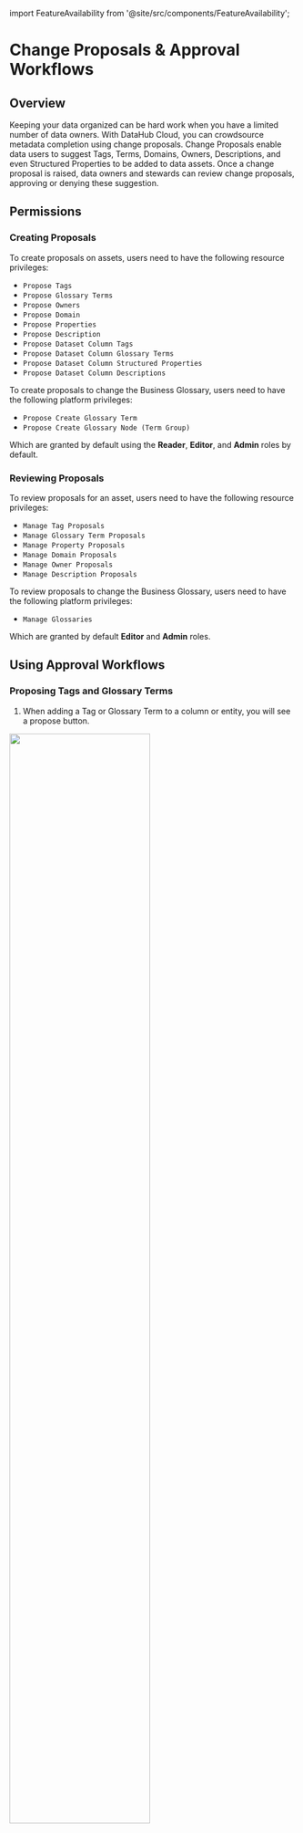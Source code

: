 import FeatureAvailability from '@site/src/components/FeatureAvailability';

# Change Proposals & Approval Workflows

<FeatureAvailability saasOnly />

## Overview

Keeping your data organized can be hard work when you have a limited number of data owners. With DataHub Cloud, you can crowdsource metadata completion using change proposals. Change Proposals enable data users to suggest Tags, Terms, Domains, Owners, Descriptions, and even Structured Properties to be added to data assets. Once a change proposal is raised, data owners and stewards can review change proposals, approving or denying these suggestion.

## Permissions

### Creating Proposals

To create proposals on assets, users need to have the following resource privileges:

- `Propose Tags`
- `Propose Glossary Terms`
- `Propose Owners`
- `Propose Domain`
- `Propose Properties`
- `Propose Description`
- `Propose Dataset Column Tags`
- `Propose Dataset Column Glossary Terms`
- `Propose Dataset Column Structured Properties`
- `Propose Dataset Column Descriptions`

To create proposals to change the Business Glossary, users need to have the following platform privileges:

- `Propose Create Glossary Term`
- `Propose Create Glossary Node (Term Group)`

Which are granted by default using the **Reader**, **Editor**, and **Admin** roles by default. 


### Reviewing Proposals

To review proposals for an asset, users need to have the following resource privileges:

- `Manage Tag Proposals`
- `Manage Glossary Term Proposals`
- `Manage Property Proposals`
- `Manage Domain Proposals`
- `Manage Owner Proposals`
- `Manage Description Proposals`

To review proposals to change the Business Glossary, users need to have the following platform privileges:

- `Manage Glossaries`

Which are granted by default **Editor** and **Admin** roles. 


## Using Approval Workflows

### Proposing Tags and Glossary Terms

1. When adding a Tag or Glossary Term to a column or entity, you will see a propose button.

<p align="left">
  <img width="70%"  src="https://raw.githubusercontent.com/datahub-project/static-assets/main/imgs/proposals/propose_term_on_dataset.png"/>
</p>

2. After proposing the Glossary Term, you will see it appear in a proposed state.

<p align="left">
  <img width="70%"  src="https://raw.githubusercontent.com/datahub-project/static-assets/main/imgs/proposals/proposed_term_on_dataset.png"/>
</p>

3. This proposal will be sent to the inbox of reviewers.

<p align="left">
  <img width="70%"  src="https://raw.githubusercontent.com/datahub-project/static-assets/main/imgs/proposals/proposed_term_to_dataset_in_inbox.png"/>
</p>

4. From there, they can choose to either accept or reject the proposal. A full log of all accepted or rejected proposals is kept for each user.

### Proposing Owners

1. When adding an Owner to an entity, you will see a propose button.

<p align="left">
  <img width="70%"  src="https://raw.githubusercontent.com/datahub-project/static-assets/main/imgs/proposals/propose_owner_on_dataset.png"/>
</p>

2. After proposing the Owner(s), you will see the owner(s) appear in a proposed state.

<p align="left">
  <img width="70%"  src="https://raw.githubusercontent.com/datahub-project/static-assets/main/imgs/proposals/proposed_owner_on_dataset.png"/>
</p>

3. This proposal will be sent to the inbox of reviewers.

<p align="left">
  <img width="70%"  src="https://raw.githubusercontent.com/datahub-project/static-assets/main/imgs/proposals/proposed_owner_to_dataset_in_inbox.png"/>
</p>

4. From there, they can choose to either accept or reject the proposal. A full log of all accepted or rejected proposals is kept for each user.

### Proposing Domain

1. When adding a Domain to an entity, you will see a propose button.

<p align="left">
  <img width="70%"  src="https://raw.githubusercontent.com/datahub-project/static-assets/main/imgs/proposals/propose_domain_on_dataset.png"/>
</p>

2. After proposing the Domain, you will see the Domain appear in a proposed state.

<p align="left">
  <img width="70%"  src="https://raw.githubusercontent.com/datahub-project/static-assets/main/imgs/proposals/proposed_domain_on_dataset.png"/>
</p>

3. This proposal will be sent to the inbox of reviewers.

<p align="left">
  <img width="70%"  src="https://raw.githubusercontent.com/datahub-project/static-assets/main/imgs/proposals/proposed_domain_to_dataset_in_inbox.png"/>
</p>

4. From there, they can choose to either accept or reject the proposal. A full log of all accepted or rejected proposals is kept for each user.

### Proposing Structured Properties

1. When adding a Structured property to a column or an entity, you will see a propose button.

<p align="left">
  <img width="70%"  src="https://raw.githubusercontent.com/datahub-project/static-assets/main/imgs/proposals/propose_property_on_dataset.png"/>
</p>

2. After proposing the Structured Properties, you will see them appear in a proposed state.

<p align="left">
  <img width="70%"  src="https://raw.githubusercontent.com/datahub-project/static-assets/main/imgs/proposals/proposed_property_on_dataset.png"/>
</p>

3. This proposal will be sent to the inbox of reviewers.

<p align="left">
  <img width="70%"  src="https://raw.githubusercontent.com/datahub-project/static-assets/main/imgs/proposals/proposed_property_to_dataset_in_inbox.png"/>
</p>

4. From there, they can choose to either accept or reject the proposal. A full log of all accepted or rejected proposals is kept for each user.

### Proposing Documentation or Description Updates

1. When updating the documentation of any entity, or description of a dataset column, you can click the propose button

2. This proposal will be sent to the inbox of reviewers.

<p align="left">
  <img width="70%"  src="https://raw.githubusercontent.com/datahub-project/static-assets/main/imgs/proposals/inbox_with_description_proposal.png"/>
</p>

3. From there, they can choose to either accept or reject the proposal.

### Proposing additions to your Business Glossary

1. Navigate to your glossary by going to the Govern menu in the top right and selecting Glossary.

2. Click the plus button to create a new Glossary Term. From that menu, select Propose.

<p align="left">
  <img width="70%"  src="https://raw.githubusercontent.com/datahub-project/static-assets/main/imgs/proposals/proposing_new_glossary_term.png"/>
</p>

3. This proposal will be sent to the inbox of reviewers.

<p align="left">
  <img width="70%"  src="https://raw.githubusercontent.com/datahub-project/static-assets/main/imgs/proposals/inbox_with_new_glossary_proposal.png"/>
</p>

4. From there, they can choose to either accept or reject the proposal. A full log of all accepted or rejected proposals is kept for each user.

### Reviewing Proposals

Proposals will be visible inside your **Task Center**, which is accessible via the navigation sidebar. From the task center, you can choose to accept or deny proposals sourced for assets you are responsible for. 

### Notifications 

You can enable notifications in the following scenarios:

- A proposal you raised is approved or denied
- You are assigned to a new change proposal
- A proposal you are assigned to is approved or denied

Via **Slack** and **Email**. 

To enable notifications, navigate to **Settings > My Notifications**. 

## Creating Proposals via API

DataHub exposes a GraphQL API for each type of change proposal. At a high level, callers of this API will be required to provide the following details:

1. A unique identifier for the target Metadata Entity (URN)
2. An optional sub-resource identifier which designates a sub-resource to attach the Tag, Glossary Term, owner, domain or Structured property to. For example reference to a particular "field" within a Dataset.
3. A unique identifier for the Tag/Glossary Term/Owner/Domain/Structured property they wish to propose (URN)

In the following sections, we will describe how to construct each of these items and use the DataHub GraphQL API to submit Tag or Glossary Term proposals.

#### Constructing an Entity Identifier

Inside DataHub, each Metadata Entity is uniquely identified by a Universal Resource Name, or an URN. This identifier can be copied from the entity page, extracted from the API, or read from a downloaded search result. You can also use the helper methods in the datahub python library given a set of components.

#### Constructing a Sub-Resource Identifier

Specific Metadata Entity types have additional sub-resources to which Tags may be applied.
Today, this only applies for Dataset Metadata Entities, which have a "fields" sub-resource. In this case, the `subResource` value would be the field path for the schema field.

#### Finding an Identifier for Tag/Glossary Term/Owner/Domain/Structure property

All of these are uniquely identified by an URN.

Tag URNs have the following format:
`urn:li:tag:<id>`

Glossary Term URNs have the following format:
`urn:li:glossaryTerm:<id>`

Domain URNs have the following format:
`urn:li:domain:<id>`

Owner URNs have the following format:
`urn:li:corpuser:<id>` or `urn:li:corpGroup:<id>`

Structured Property URNs have the following format:
`urn:li:structuredProperty:<id>`

These identifiers can be copied from the url of the corresponding entity pages.

#### Issuing a GraphQL Query

Once we've constructed an Entity URN, any relevant sub-resource identifiers, we're ready to propose! To do so, we'll use the DataHub GraphQL API.

In particular, we'll be using the proposeTags, proposeTerms, proposeDomain, proposeOwners, proposeStructuredProperties, proposeCreateGlossaryTerm, proposeCreateGlossaryNode, proposeDataContract, and proposeUpdateDescription Mutations, which have the following interface:

```
type Mutation {
  proposeTags(input: ProposeTagsInput!): String! # Returns Proposal URN.
}

input ProposeTagsInput {
  description: String # Optional note explaining the proposal
  resourceUrn: String! # Required. e.g. "urn:li:dataset:(...)"
  subResource: String # Optional. e.g. "fieldName"
  subResourceType: String # Optional. "DATASET_FIELD" for dataset fields
  tagUrns: [String!]! # Required. e.g. ["urn:li:tag:Marketing"]
}
```

```
type Mutation {
  proposeTerms(input: ProposeTermsInput!): String! # Returns Proposal URN.
}

input ProposeTermsInput {
  description: String # Optional note explaining the proposal
  resourceUrn: String! # Required. e.g. "urn:li:dataset:(...)"
  subResource: String # Optional. e.g. "fieldName"
  subResourceType: String # Optional. "DATASET_FIELD" for dataset fields
  termUrns: [String!]! # Required. e.g. ["urn:li:glossaryTerm:Marketing"]
}
```

```
type Mutation {
  proposeDomain(input: ProposeDomainInput!): String! # Returns Proposal URN.
}

input ProposeDomainInput {
  description: String # Optional note explaining the proposal
  resourceUrn: String! # Required. e.g. "urn:li:dataset:(...)"
  domainUrn: String! # Required. e.g. ["urn:li:domain:Marketing"]
}
```

```
type Mutation {
  proposeOwners(input: ProposeOwnersInput!): String! # Returns Proposal URN.
}

input ProposeOwnersInput {
  description: String # Optional note explaining the proposal
  resourceUrn: String! # Required. e.g. "urn:li:dataset:(...)"
  owners: [OwnerInput!]! # Required
}

input OwnerInput {
  ownerUrn: String! # Required. e.g. "urn:li:owner:(...)"
  ownerEntityType: OwnerEntityType! # Required. e.g. "CORP_USER"
  type: OwnershipType # Optional
  ownershipTypeUrn: String # Optional. The urn of the ownership type entity.
}
```

```
type Mutation {
  proposeStructuredProperties(input: ProposeStructuredPropertiesInput!): String! # Returns Proposal URN.
}

input ProposeStructuredPropertiesInput {
  description: String # Optional note explaining the proposal
  resourceUrn: String! # Required. e.g. "urn:li:dataset:(...)"
  subResource: String # Optional. e.g. "fieldName"
  subResourceType: String # Optional. "DATASET_FIELD" for dataset fields
  structuredProperties: [StructuredPropertyInputParams!]!
}

input StructuredPropertyInputParams {
  structuredPropertyUrn: String! # Required. e.g. "urn:li:structuredProperty:(...)"
  values: [PropertyValueInput!]! # Required. e.g. "{ stringValue: ''}"
}
```

```
type Mutation {
  proposeCreateGlossaryTerm(input: CreateGlossaryEntityInput!): Boolean
}

input CreateGlossaryEntityInput {
  id: String # Optional. Otherwise uuid is generated
  name: String! # Required. e.g. "Marketing"
  description: String # Optional
  parentNode: String # Optional. e.g. "urn:li:glossaryNode:(...)"
  proposalNote: String # Optional. Context for the proposal
}
```

```
type Mutation {
  proposeCreateGlossaryNode(input: CreateGlossaryEntityInput!): Boolean
}

input CreateGlossaryEntityInput {
  id: String # Optional. Otherwise uuid is generated
  name: String! # Required. e.g. "Marketing"
  description: String # Optional
  parentNode: String # Optional. e.g. "urn:li:glossaryNode:(...)"
  proposalNote: String # Optional. Context for the proposal
}
```

```
mutation proposeUpdateDescription($input: DescriptionUpdateInput!) {
  proposeUpdateDescription(input: $input)
}

"""
Currently supports DatasetField descriptions only
"""
input DescriptionUpdateInput {
  description: String! # the new description
  resourceUrn: String!
  subResourceType: SubResourceType
  subResource: String
  proposalNote: String # Context for the proposal
}

```

## FAQ

**1. My colleagues have created some proposals, but I'm not seeing this in my Task Center. Why not?**

Most likely, this means your privileges are not configured properly. If you are a DataHub Admin, navigate to **Settings > Permissions** to edit your roles and policies to ensure you have the privileges listed in the **Permissions** section above. 

